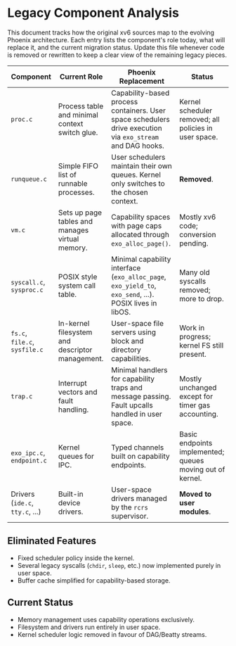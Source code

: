 # Legacy Component Analysis

This document tracks how the original xv6 sources map to the evolving
Phoenix architecture.  Each entry lists the component's role today,
what will replace it, and the current migration status.  Update this
file whenever code is removed or rewritten to keep a clear view of the
remaining legacy pieces.

| Component | Current Role | Phoenix Replacement | Status |
|-----------|--------------|---------------------|--------|
| `proc.c` | Process table and minimal context switch glue. | Capability-based process containers. User space schedulers drive execution via `exo_stream` and DAG hooks. | Kernel scheduler removed; all policies in user space. |
| `runqueue.c` | Simple FIFO list of runnable processes. | User schedulers maintain their own queues. Kernel only switches to the chosen context. | **Removed**. |
| `vm.c` | Sets up page tables and manages virtual memory. | Capability spaces with page caps allocated through `exo_alloc_page()`. | Mostly xv6 code; conversion pending. |
| `syscall.c`, `sysproc.c` | POSIX style system call table. | Minimal capability interface (`exo_alloc_page`, `exo_yield_to`, `exo_send`, ...). POSIX lives in libOS. | Many old syscalls removed; more to drop. |
| `fs.c`, `file.c`, `sysfile.c` | In-kernel filesystem and descriptor management. | User-space file servers using block and directory capabilities. | Work in progress; kernel FS still present. |
| `trap.c` | Interrupt vectors and fault handling. | Minimal handlers for capability traps and message passing. Fault upcalls handled in user space. | Mostly unchanged except for timer gas accounting. |
| `exo_ipc.c`, `endpoint.c` | Kernel queues for IPC. | Typed channels built on capability endpoints. | Basic endpoints implemented; queues moving out of kernel. |
| Drivers (`ide.c`, `tty.c`, ...) | Built-in device drivers. | User-space drivers managed by the `rcrs` supervisor. | **Moved to user modules**. |

## Eliminated Features
- Fixed scheduler policy inside the kernel.
- Several legacy syscalls (`chdir`, `sleep`, etc.) now implemented purely in user space.
- Buffer cache simplified for capability-based storage.

## Current Status
- Memory management uses capability operations exclusively.
- Filesystem and drivers run entirely in user space.
- Kernel scheduler logic removed in favour of DAG/Beatty streams.
